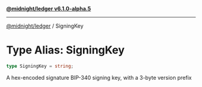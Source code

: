 [**@midnight/ledger v6.1.0-alpha.5**](../README.md)

***

[@midnight/ledger](../globals.md) / SigningKey

# Type Alias: SigningKey

```ts
type SigningKey = string;
```

A hex-encoded signature BIP-340 signing key, with a 3-byte version prefix
